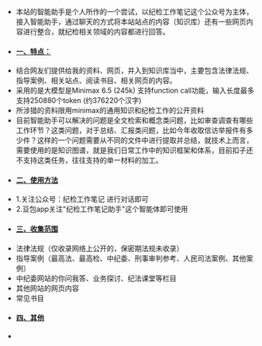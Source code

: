 - 本站的智能助手是个人所作的一个尝试，以纪检工作笔记这个公众号为主体，接入智能助手，通过聊天的方式将本站站点的内容（知识库）还有一些网页内容进行整合，就纪检相关领域的内容都进行回答。
- #### [一、特点：](https://www.ibiji.cn/#/home/ad?id=%e4%b8%80%e3%80%81%e7%89%b9%e7%82%b9%ef%bc%9a)
- 结合网友们提供给我的资料、网页，并入到知识库当中，主要包含法律法规、指导案例、相关站点、阅读书目、相关网页的内容。
- 采用的是大模型是Minimax 6.5 (245k) 支持function call功能，输入长度最多支持250880个token (约376220个汉字)
- 所涉猎的资料限用minimax的通用知识和纪检工作的公开资料
- 目前智能助手可以解决的问题是全文检索和概念类问题，比如审查调查有哪些工作环节？这类问题，对于总结、汇报类问题，比如今年收取信访举报件有多少件？这样的一个问题需要从不同的文件中进行提取并总结，就技术上而言，需要使用的是知识图谱，就是我们日常工作中的知识框架和体系，目前扣子还不支持这类任务，往往支持的单一材料的加工。
- #### [二、使用方法](https://www.ibiji.cn/#/home/ad?id=%e4%ba%8c%e3%80%81%e4%bd%bf%e7%94%a8%e6%96%b9%e6%b3%95)
- 1.关注公众号：纪检工作笔记 进行对话即可
- 2.豆包app关注"纪检工作笔记助手"这个智能体即可使用
- #### [三、收集范围](https://www.ibiji.cn/#/home/ad?id=%e4%b8%89%e3%80%81%e6%94%b6%e9%9b%86%e8%8c%83%e5%9b%b4)
- 法律法规（仅收录网络上公开的，保密期法规未收录）
- 指导案例（最高法、最高检、中纪委、刑事审判参考、人民司法案例、其他案例）
- 中纪委网站的你问我答、业务探讨、纪法课堂等栏目
- 其他网站的网页内容
- 常见书目
- #### [四、其他](https://www.ibiji.cn/#/home/ad?id=%e5%9b%9b%e3%80%81%e5%85%b6%e4%bb%96)
-